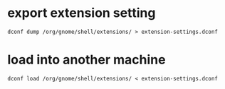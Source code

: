# export extension setting
`dconf dump /org/gnome/shell/extensions/ > extension-settings.dconf`

# load into another machine
`dconf load /org/gnome/shell/extensions/ < extension-settings.dconf`


